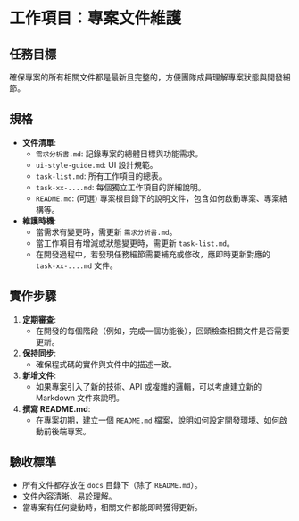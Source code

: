 # 工作項目：專案文件維護

## 任務目標
確保專案的所有相關文件都是最新且完整的，方便團隊成員理解專案狀態與開發細節。

## 規格
- **文件清單**:
  - `需求分析書.md`: 記錄專案的總體目標與功能需求。
  - `ui-style-guide.md`: UI 設計規範。
  - `task-list.md`: 所有工作項目的總表。
  - `task-xx-....md`: 每個獨立工作項目的詳細說明。
  - `README.md`: (可選) 專案根目錄下的說明文件，包含如何啟動專案、專案結構等。
- **維護時機**:
  - 當需求有變更時，需更新 `需求分析書.md`。
  - 當工作項目有增減或狀態變更時，需更新 `task-list.md`。
  - 在開發過程中，若發現任務細節需要補充或修改，應即時更新對應的 `task-xx-....md` 文件。

## 實作步驟
1.  **定期審查**:
    -   在開發的每個階段（例如，完成一個功能後），回頭檢查相關文件是否需要更新。
2.  **保持同步**:
    -   確保程式碼的實作與文件中的描述一致。
3.  **新增文件**:
    -   如果專案引入了新的技術、API 或複雜的邏輯，可以考慮建立新的 Markdown 文件來說明。
4.  **撰寫 README.md**:
    -   在專案初期，建立一個 `README.md` 檔案，說明如何設定開發環境、如何啟動前後端專案。

## 驗收標準
-   所有文件都存放在 `docs` 目錄下（除了 `README.md`）。
-   文件內容清晰、易於理解。
-   當專案有任何變動時，相關文件都能即時獲得更新。
